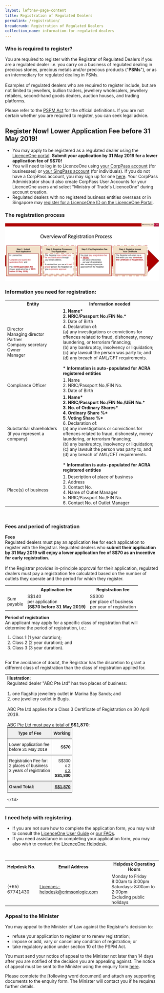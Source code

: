 ```yaml
---
layout: leftnav-page-content
title: Registration of Regulated Dealers
permalink: /registration/
breadcrumb: Registration of Regulated Dealers
collection_name: information-for-regulated-dealers
---
```

### Who is required to register?
You are required to register with the Registrar of Regulated Dealers if you are a regulated dealer i.e. you carry on a business of regulated dealing in precious stones, precious metals and/or precious products ("**PSMs**"), or as an intermediary for regulated dealing in PSMs. <br><br>
Examples of regulated dealers who are required to register include, but are not limited to jewellers, bullion traders, jewellery wholesalers, jewellery retailers, second-hand goods dealers, auction houses, and trading platforms.

Please refer to the [PSPM Act](https://sso.agc.gov.sg/Acts-Supp/7-2019/Published/20190313?DocDate=20190313) for the official definitions. If you are not certain whether you are required to register, you can seek legal advice.<br>

## Register Now! Lower Application Fee before 31 May 2019!
* You may apply to be registered as a regulated dealer using the [LicenceOne portal](https://licence1.business.gov.sg/web/frontier/home). **Submit your application by 31 May 2019 for a lower application fee of S$70!**
* You will need to log in to LicenceOne using [your CorpPass account](https://licence1.business.gov.sg/web/frontier/help/corppass-in-licenceone) (for businesses) or [your SingPass account](https://licence1.business.gov.sg/web/frontier/help/how-to-access-the-system-) (for individuals). If you do not have a CorpPass account, you may sign up for one [here](https://www.corppass.gov.sg/corppass/common/findoutmore). Your CorpPass Administrator should also create CorpPass User Accounts for your LicenceOne users and select "Ministry of Trade's LicenceOne" during account creation.
* Regulated dealers with no registered business entities overseas or in Singapore may [register for a LicenceOne ID on the LicenceOne Portal](https://licence1.business.gov.sg/web/frontier/help/registration-for-foreigners-without-singpass).

### The registration process
<a href="/images/Registration%20Flowchart.pdf"><img src="/images/Registration%20Flowchart.png"></a>

### Information you need for registration:

<table>
  <tr>
    <th>Entity</th>
    <th>Information needed</th>
  </tr>
  <tr>
    <td>Director<br>Managing director<br>Partner <br>Company secretary<br>Owner<br>Manager</td>
   <td><b>1. Name*</b><br><b>2. NRIC/Passport No./FIN No.*</b><br>3. Date of Birth<br>4. Declaration of:<br>     (a) any investigations or convictions for offences related to fraud, dishonesty, money laundering, or terrorism financing;<br>     (b) any bankruptcy, insolvency or liquidation;<br>     (c) any lawsuit the person was party to; and<br>     (d) any breach of AML/CFT requirements.<br><br><b>* Information is auto-populated for ACRA registered entities</b></td>
  </tr>
    <tr>
    <td>Compliance Officer</td>
    <td>1. Name<br>2. NRIC/Passport No./FIN No.<br>3. Date of Birth</td>
  </tr>
  <tr>
    <td>Substantial shareholders (if you represent a company)</td>
   <td><b>1. Name*</b><br><b>2. NRIC/Passport No./FIN No./UEN No.*</b><br><b>3. No. of Ordinary Shares*</b><br><b>4. Ordinary Share %*</b><br><b>5. Voting Share %*</b><br>6. Declaration of:<br>     (a) any investigations or convictions for offences related to fraud, dishonesty, money laundering, or terrorism financing;<br>     (b) any bankruptcy, insolvency or liquidation;<br>     (c) any lawsuit the person was party to; and<br>     (d) any breach of AML/CFT requirements.<br><br><b>* Information is auto-populated for ACRA registered entities</b></td>
  </tr>
  <tr>
    <td>Place(s) of business</td>
    <td>1. Description of place of business<br>2. Address<br>3. Contact No.<br>4. Name of Outlet Manager<br>5. NRIC/Passport No./FIN No.<br>6. Contact No. of Outlet Manager</td>
  </tr>
</table>
<br>

### Fees and period of registration
<b>Fees</b><br>
Regulated dealers must pay an application fee for each application to register with the Registrar. Regulated dealers who <b>submit their application by 31 May 2019 will enjoy a lower application fee of S$70 as an incentive for early registration.</b><br><br>
If the Registrar provides in-principle approval for their application, regulated dealers must pay a registration fee calculated based on the number of outlets they operate and the period for which they register.
<table>
  <tr>
    <th></th>
    <th>Application fee</th>
    <th>Registration fee</th>
  </tr>
  <tr>
    <td>Sum <br>payable</td>
    <td>S$140 <br>per application<br><b>(S$70 before 31 May 2019)</b></td>
    <td>S$300 <br>per place of business<br>per year of registration</td>
  </tr>
</table>

<b>Period of registration</b><br>
An applicant may apply for a specific class of registration that will determine the period of registration, i.e.:
1.  Class 1 (1 year duration);
2.  Class 2 (2 year duration); and
3.  Class 3 (3 year duration).
<br>
For the avoidance of doubt, the Registrar has the discretion to grant a different class of registration than the class of registration applied for.

<table>
  <tr>
    <td>
<b>Illustration:</b>
<br>Regulated dealer "ABC Pte Ltd" has two places of business:<br><br>
1.    one flagship jewellery outlet in Marina Bay Sands; and<br>
2.    one jewellery outlet in Bugis.<br><br>
ABC Pte Ltd applies for a Class 3 Certificate of Registration on 30 April 2019.<br><br> 
ABC Pte Ltd must pay a total of <b>S$1,870</b>:<br>
      <style type="text/css">
  .tg  {border-collapse:collapse;border-spacing:0;margin:0px auto;}
  .tg td{font-family:Arial, sans-serif;font-size:14px;padding:10px 5px;border-style:solid;border-width:1px;overflow:hidden;word-break:normal;border-color:black;}
  .tg th{font-family:Arial, sans-serif;font-size:14px;font-weight:normal;padding:10px 5px;border-style:solid;border-width:1px;overflow:hidden;word-break:normal;border-color:black;}
  .tg .tg-dvid{font-weight:bold;background-color:#efefef;border-color:inherit;text-align:left;vertical-align:top}
  .tg .tg-1gim{font-weight:bold;background-color:#efefef;border-color:inherit;text-align:center}
  .tg .tg-xldj{border-color:inherit;text-align:left}
  .tg .tg-quj4{border-color:inherit;text-align:right}
  .tg .tg-0pky{border-color:inherit;text-align:left;vertical-align:top}
  .tg .tg-dvpl{border-color:inherit;text-align:right;vertical-align:top}
  .tg .tg-8i46{font-weight:bold;text-decoration:underline;background-color:#efefef;border-color:inherit;text-align:right;vertical-align:top}
  </style>
  <table class="tg">
    <tr>
      <th class="tg-1gim">Type of Fee</th>
      <th class="tg-1gim">Working</th>
    </tr>
    <tr>
      <td class="tg-xldj">Lower application fee<br>before 31 May 2019</td>
      <td class="tg-quj4"><span style="font-weight:bold">S$70</span></td>
    </tr>
    <tr>
      <td class="tg-0pky">Registration Fee for:<br>2 places of business<br>3 years of registration</td>
      <td class="tg-dvpl">S$300<span style="font-weight:bold"> </span><br>x 2 <br><span style="text-decoration:underline">x 3</span><br><span style="font-weight:bold">S$1,800</span></td>
    </tr>
    <tr>
      <td class="tg-dvid">Grand Total:</td>
      <td class="tg-8i46">S$1,870</td>
  </tr>
</table>
                   
    </td>
  </tr>
</table>

### I need help with registering.
* If you are not sure how to complete the application form, you may wish to consult the [LicenceOne User Guide](https://licence1.business.gov.sg/web/frontier/help/apply-for-new-licence) or [our FAQs](https://va.ecitizen.gov.sg/cfp/customerPages/mlaw/explorefaq.aspx).
* If you need assistance in completing your application form, you may also wish to contact the [LicenceOne Helpdesk](https://licence1.business.gov.sg/web/frontier/contact-us).
<br>
<table>
  <tr>
    <th>Helpdesk No.</th>
    <th>Email Address</th>
    <th>Helpdesk Operating Hours<br></th>
  </tr>
  <tr>
    <td>(+65) 67741430</td>
    <td><a href="mailto:Licences-helpdesk@crimsonlogic.com">Licences-helpdesk@crimsonlogic.com</a></td>
    <td>Monday to Friday 8:00am to 8:00pm<br>Saturdays: 8:00am to 2:00pm<br>Excluding public holidays</td>
  </tr>
</table>

### Appeal to the Minister
You may appeal to the Minister of Law against the Registrar's decision to:
* refuse your application to register or to renew registration;
* impose or add, vary or cancel any condition of registration; or
* take regulatory action under section 10 of the PSPM Act.

You must send your notice of appeal to the Minister not later than 14 days after you are notified of the decision you are appealing against. The notice of appeal must be sent to the Minister using the enquiry form [here](https://www.mlaw.gov.sg/eservices/enquiry/).

Please complete the [following word document] and attach any supporting documents to the enquiry form. The Minister will contact you if he requires further details.
